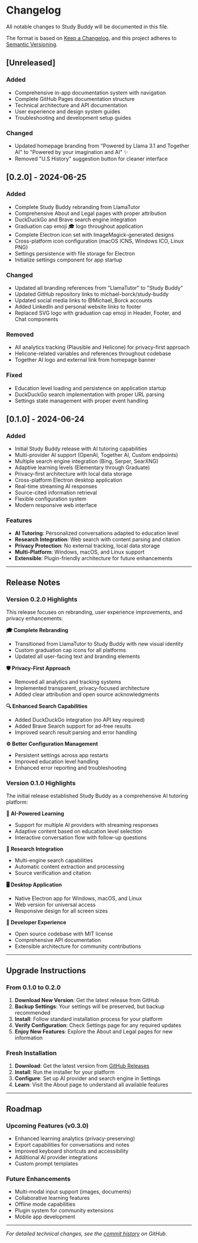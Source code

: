 # Changelog

All notable changes to Study Buddy will be documented in this file.

The format is based on [Keep a Changelog](https://keepachangelog.com/en/1.0.0/),
and this project adheres to [Semantic Versioning](https://semver.org/spec/v2.0.0.html).

## [Unreleased]

### Added
- Comprehensive in-app documentation system with navigation
- Complete GitHub Pages documentation structure
- Technical architecture and API documentation
- User experience and design system guides
- Troubleshooting and development setup guides

### Changed
- Updated homepage branding from "Powered by Llama 3.1 and Together AI" to "Powered by your imagination and AI" ✨
- Removed "U.S History" suggestion button for cleaner interface

## [0.2.0] - 2024-06-25

### Added
- Complete Study Buddy rebranding from LlamaTutor
- Comprehensive About and Legal pages with proper attribution
- DuckDuckGo and Brave search engine integration
- Graduation cap emoji 🎓 logo throughout application
- Complete Electron icon set with ImageMagick-generated designs
- Cross-platform icon configuration (macOS ICNS, Windows ICO, Linux PNG)
- Settings persistence with file storage for Electron
- Initialize settings component for app startup

### Changed
- Updated all branding references from "LlamaTutor" to "Study Buddy"
- Updated GitHub repository links to michael-borck/study-buddy
- Updated social media links to @Michael_Borck accounts
- Added LinkedIn and personal website links to footer
- Replaced SVG logo with graduation cap emoji in Header, Footer, and Chat components

### Removed
- All analytics tracking (Plausible and Helicone) for privacy-first approach
- Helicone-related variables and references throughout codebase
- Together AI logo and external link from homepage banner

### Fixed
- Education level loading and persistence on application startup
- DuckDuckGo search implementation with proper URL parsing
- Settings state management with proper event handling

## [0.1.0] - 2024-06-24

### Added
- Initial Study Buddy release with AI tutoring capabilities
- Multi-provider AI support (OpenAI, Together AI, Custom endpoints)
- Multiple search engine integration (Bing, Serper, SearXNG)
- Adaptive learning levels (Elementary through Graduate)
- Privacy-first architecture with local data storage
- Cross-platform Electron desktop application
- Real-time streaming AI responses
- Source-cited information retrieval
- Flexible configuration system
- Modern responsive web interface

### Features
- **AI Tutoring**: Personalized conversations adapted to education level
- **Research Integration**: Web search with content parsing and citation
- **Privacy Protection**: No external tracking, local data storage
- **Multi-Platform**: Windows, macOS, and Linux support
- **Extensible**: Plugin-friendly architecture for future enhancements

---

## Release Notes

### Version 0.2.0 Highlights

This release focuses on rebranding, user experience improvements, and privacy enhancements:

**🎓 Complete Rebranding**
- Transitioned from LlamaTutor to Study Buddy with new visual identity
- Custom graduation cap icons for all platforms
- Updated all user-facing text and branding elements

**🛡️ Privacy-First Approach**
- Removed all analytics and tracking systems
- Implemented transparent, privacy-focused architecture
- Added clear attribution and open source acknowledgments

**🔍 Enhanced Search Capabilities**
- Added DuckDuckGo integration (no API key required)
- Added Brave Search support for ad-free results
- Improved search result parsing and error handling

**⚙️ Better Configuration Management**
- Persistent settings across app restarts
- Improved education level handling
- Enhanced error reporting and troubleshooting

### Version 0.1.0 Highlights

The initial release established Study Buddy as a comprehensive AI tutoring platform:

**🤖 AI-Powered Learning**
- Support for multiple AI providers with streaming responses
- Adaptive content based on education level selection
- Interactive conversation flow with follow-up questions

**🔬 Research Integration**
- Multi-engine search capabilities
- Automatic content extraction and processing
- Source verification and citation

**🖥️ Desktop Application**
- Native Electron app for Windows, macOS, and Linux
- Web version for universal access
- Responsive design for all screen sizes

**🔧 Developer Experience**
- Open source codebase with MIT license
- Comprehensive API documentation
- Extensible architecture for community contributions

---

## Upgrade Instructions

### From 0.1.0 to 0.2.0

1. **Download New Version**: Get the latest release from GitHub
2. **Backup Settings**: Your settings will be preserved, but backup recommended
3. **Install**: Follow standard installation process for your platform
4. **Verify Configuration**: Check Settings page for any required updates
5. **Enjoy New Features**: Explore the About and Legal pages for new information

### Fresh Installation

1. **Download**: Get the latest version from [GitHub Releases](https://github.com/michael-borck/study-buddy/releases)
2. **Install**: Run the installer for your platform
3. **Configure**: Set up AI provider and search engine in Settings
4. **Learn**: Visit the About page to understand all available features

---

## Roadmap

### Upcoming Features (v0.3.0)
- Enhanced learning analytics (privacy-preserving)
- Export capabilities for conversations and notes
- Improved keyboard shortcuts and accessibility
- Additional AI provider integrations
- Custom prompt templates

### Future Enhancements
- Multi-modal input support (images, documents)
- Collaborative learning features
- Offline mode capabilities
- Plugin system for community extensions
- Mobile app development

---

*For detailed technical changes, see the [commit history](https://github.com/michael-borck/study-buddy/commits/main) on GitHub.*